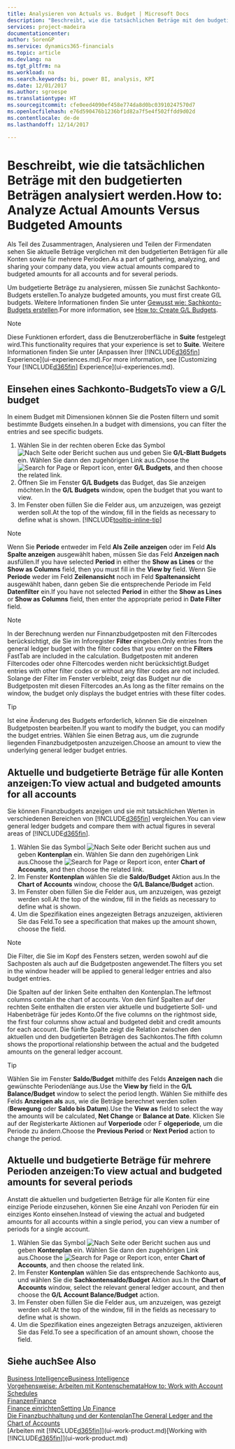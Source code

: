 ```yaml
---
title: Analysieren von Actuals vs. Budget | Microsoft Docs
description: "Beschreibt, wie die tatsächlichen Beträge mit den budgetierten Beträgen analysiert werden."
services: project-madeira
documentationcenter: 
author: SorenGP
ms.service: dynamics365-financials
ms.topic: article
ms.devlang: na
ms.tgt_pltfrm: na
ms.workload: na
ms.search.keywords: bi, power BI, analysis, KPI
ms.date: 12/01/2017
ms.author: sgroespe
ms.translationtype: HT
ms.sourcegitcommit: cfe0eed4090ef458e774da8d0bc03910247570d7
ms.openlocfilehash: e76d590476b1236bf1d82a7f5e4f502ffdd9d02d
ms.contentlocale: de-de
ms.lasthandoff: 12/14/2017

---
```

# <a name="how-to-analyze-actual-amounts-versus-budgeted-amounts"></a><span data-ttu-id="9b258-103">Beschreibt, wie die tatsächlichen Beträge mit den budgetierten Beträgen analysiert werden.</span><span class="sxs-lookup"><span data-stu-id="9b258-103">How to: Analyze Actual Amounts Versus Budgeted Amounts</span></span>
<span data-ttu-id="9b258-104">Als Teil des Zusammentragen, Analysieren und Teilen der Firmendaten sehen Sie aktuelle Beträge verglichen mit den budgetierten Beträgen für alle Konten sowie für mehrere Perioden.</span><span class="sxs-lookup"><span data-stu-id="9b258-104">As a part of gathering, analyzing, and sharing your company data, you view actual amounts compared to budgeted amounts for all accounts and for several periods.</span></span>

<span data-ttu-id="9b258-105">Um budgetierte Beträge zu analysieren, müssen Sie zunächst Sachkonto-Budgets erstellen.</span><span class="sxs-lookup"><span data-stu-id="9b258-105">To analyze budgeted amounts, you must first create G(L budgets.</span></span> <span data-ttu-id="9b258-106">Weitere Informationen finden Sie unter [Gewusst wie: Sachkonto-Budgets erstellen](finance-how-create-budgets.md).</span><span class="sxs-lookup"><span data-stu-id="9b258-106">For more information, see [How to: Create G/L Budgets](finance-how-create-budgets.md).</span></span>

> [!NOTE]  
>   <span data-ttu-id="9b258-107">Diese Funktionen erfordert, dass die Benutzeroberfläche in **Suite** festgelegt wird.</span><span class="sxs-lookup"><span data-stu-id="9b258-107">This functionality requires that your experience is set to **Suite**.</span></span> <span data-ttu-id="9b258-108">Weitere Informationen finden Sie unter [Anpassen Ihrer [!INCLUDE[d365fin](includes/d365fin_md.md)] Experience](ui-experiences.md).</span><span class="sxs-lookup"><span data-stu-id="9b258-108">For more information, see [Customizing Your [!INCLUDE[d365fin](includes/d365fin_md.md)] Experience](ui-experiences.md).</span></span>

## <a name="to-view-a-gl-budget"></a><span data-ttu-id="9b258-109">Einsehen eines Sachkonto-Budgets</span><span class="sxs-lookup"><span data-stu-id="9b258-109">To view a G/L budget</span></span>
<span data-ttu-id="9b258-110">In einem Budget mit Dimensionen können Sie die Posten filtern und somit bestimmte Budgets einsehen.</span><span class="sxs-lookup"><span data-stu-id="9b258-110">In a budget with dimensions, you can filter the entries and see specific budgets.</span></span>

1. <span data-ttu-id="9b258-111">Wählen Sie in der rechten oberen Ecke das Symbol ![Nach Seite oder Bericht suchen](media/ui-search/search_small.png "Nach Seite oder Bericht suchen") aus und geben Sie **G/L-Blatt Budgets** ein. Wählen Sie dann den zugehörigen Link aus.</span><span class="sxs-lookup"><span data-stu-id="9b258-111">Choose the ![Search for Page or Report](media/ui-search/search_small.png "Search for Page or Report icon") icon, enter **G/L Budgets**, and then choose the related link.</span></span>
2. <span data-ttu-id="9b258-112">Öffnen Sie im Fenster **G/L Budgets** das Budget, das Sie anzeigen möchten.</span><span class="sxs-lookup"><span data-stu-id="9b258-112">In the **G/L Budgets** window, open the budget that you want to view.</span></span>  
3. <span data-ttu-id="9b258-113">Im Fenster oben füllen Sie die Felder aus, um anzuzeigen, was gezeigt werden soll.</span><span class="sxs-lookup"><span data-stu-id="9b258-113">At the top of the window, fill in the fields as necessary to define what is shown.</span></span> [!INCLUDE[tooltip-inline-tip](includes/tooltip-inline-tip_md.md)]

> [!NOTE]  
>   <span data-ttu-id="9b258-114">Wenn Sie **Periode** entweder im Feld **Als Zeile anzeigen** oder im Feld **Als Spalte anzeigen** ausgewählt haben, müssen Sie das Feld **Anzeigen nach** ausfüllen.</span><span class="sxs-lookup"><span data-stu-id="9b258-114">If you have selected **Period** in either the **Show as Lines** or the **Show as Columns** field, then you must fill in the **View by** field.</span></span> <span data-ttu-id="9b258-115">Wenn Sie **Periode** weder im Feld **Zeilenansicht** noch im Feld **Spaltenansicht** ausgewählt haben, dann geben Sie die entsprechende Periode im Feld **Datenfilter** ein.</span><span class="sxs-lookup"><span data-stu-id="9b258-115">If you have not selected **Period** in either the **Show as Lines** or **Show as Columns** field, then enter the appropriate period in **Date Filter** field.</span></span>  

> [!NOTE]  
>   <span data-ttu-id="9b258-116">In der Berechnung werden nur Finnanzbudgetposten mit den Filtercodes berücksichtigt, die Sie im Inforegister **Filter** eingeben.</span><span class="sxs-lookup"><span data-stu-id="9b258-116">Only entries from the general ledger budget with the filter codes that you enter on the **Filters** FastTab are included in the calculation.</span></span> <span data-ttu-id="9b258-117">Budgetposten mit anderen Filtercodes oder ohne Filtercodes werden nicht berücksichtigt.</span><span class="sxs-lookup"><span data-stu-id="9b258-117">Budget entries with other filter codes or without any filter codes are not included.</span></span> <span data-ttu-id="9b258-118">Solange der Filter im Fenster verbleibt, zeigt das Budget nur die Budgetposten mit diesen Filtercodes an.</span><span class="sxs-lookup"><span data-stu-id="9b258-118">As long as the filter remains on the window, the budget only displays the budget entries with these filter codes.</span></span>  

> [!TIP]  
>   <span data-ttu-id="9b258-119">Ist eine Änderung des Budgets erforderlich, können Sie die einzelnen Budgetposten bearbeiten.</span><span class="sxs-lookup"><span data-stu-id="9b258-119">If you want to modify the budget, you can modify the budget entries.</span></span> <span data-ttu-id="9b258-120">Wählen Sie einen Betrag aus, um die zugrunde liegenden Finanzbudgetposten anzuzeigen.</span><span class="sxs-lookup"><span data-stu-id="9b258-120">Choose an amount to view the underlying general ledger budget entries.</span></span>

## <a name="to-view-actual-and-budgeted-amounts-for-all-accounts"></a><span data-ttu-id="9b258-121">Aktuelle und budgetierte Beträge für alle Konten anzeigen:</span><span class="sxs-lookup"><span data-stu-id="9b258-121">To view actual and budgeted amounts for all accounts</span></span>  
<span data-ttu-id="9b258-122">Sie können Finanzbudgets anzeigen und sie mit tatsächlichen Werten in verschiedenen Bereichen von [!INCLUDE[d365fin](includes/d365fin_md.md)] vergleichen.</span><span class="sxs-lookup"><span data-stu-id="9b258-122">You can view general ledger budgets and compare them with actual figures in several areas of [!INCLUDE[d365fin](includes/d365fin_md.md)].</span></span>

1. <span data-ttu-id="9b258-123">Wählen Sie das Symbol ![Nach Seite oder Bericht suchen](media/ui-search/search_small.png "Nach Seite oder Bericht suchen") aus und geben **Kontenplan** ein. Wählen Sie dann den zugehörigen Link aus.</span><span class="sxs-lookup"><span data-stu-id="9b258-123">Choose the ![Search for Page or Report](media/ui-search/search_small.png "Search for Page or Report icon") icon, enter **Chart of Accounts**, and then choose the related link.</span></span>  
2. <span data-ttu-id="9b258-124">Im Fenster **Kontenplan** wählen Sie die **Saldo/Budget** Aktion aus.</span><span class="sxs-lookup"><span data-stu-id="9b258-124">In the **Chart of Accounts** window, choose the **G/L Balance/Budget** action.</span></span>
3. <span data-ttu-id="9b258-125">Im Fenster oben füllen Sie die Felder aus, um anzuzeigen, was gezeigt werden soll.</span><span class="sxs-lookup"><span data-stu-id="9b258-125">At the top of the window, fill in the fields as necessary to define what is shown.</span></span>  
4. <span data-ttu-id="9b258-126">Um die Spezifikation eines angezeigten Betrags anzuzeigen, aktivieren Sie das Feld.</span><span class="sxs-lookup"><span data-stu-id="9b258-126">To see a specification that makes up the amount shown, choose the field.</span></span>  

> [!NOTE]  
>   <span data-ttu-id="9b258-127">Die Filter, die Sie im Kopf des Fensters setzen, werden sowohl auf die Sachposten als auch auf die Budgetposten angewendet.</span><span class="sxs-lookup"><span data-stu-id="9b258-127">The filters you set in the window header will be applied to general ledger entries and also budget entries.</span></span>

<span data-ttu-id="9b258-128">Die Spalten auf der linken Seite enthalten den Kontenplan.</span><span class="sxs-lookup"><span data-stu-id="9b258-128">The leftmost columns contain the chart of accounts.</span></span> <span data-ttu-id="9b258-129">Von den fünf Spalten auf der rechten Seite enthalten die ersten vier aktuelle und budgetierte Soll- und Habenbeträge für jedes Konto.</span><span class="sxs-lookup"><span data-stu-id="9b258-129">Of the five columns on the rightmost side, the first four columns show actual and budgeted debit and credit amounts for each account.</span></span> <span data-ttu-id="9b258-130">Die fünfte Spalte zeigt die Relation zwischen den aktuellen und den budgetierten Beträgen des Sachkontos.</span><span class="sxs-lookup"><span data-stu-id="9b258-130">The fifth column shows the proportional relationship between the actual and the budgeted amounts on the general ledger account.</span></span>  

> [!TIP]  
>   <span data-ttu-id="9b258-131">Wählen Sie im Fenster **Saldo/Budget** mithilfe des Felds **Anzeigen nach** die gewünschte Periodenlänge aus.</span><span class="sxs-lookup"><span data-stu-id="9b258-131">Use the **View by** field in the **G/L Balance/Budget** window to select the period length.</span></span> <span data-ttu-id="9b258-132">Wählen Sie mithilfe des Felds **Anzeigen als** aus, wie die Beträge berechnet werden sollen (**Bewegung** oder **Saldo bis Datum**).</span><span class="sxs-lookup"><span data-stu-id="9b258-132">Use the **View as** field to select the way the amounts will be calculated, **Net Change** or **Balance at Date**.</span></span> <span data-ttu-id="9b258-133">Klicken Sie auf der Registerkarte Aktionen auf **Vorperiode** oder F **olgeperiode**, um die Periode zu ändern.</span><span class="sxs-lookup"><span data-stu-id="9b258-133">Choose the **Previous Period** or **Next Period** action to change the period.</span></span>  

## <a name="to-view-actual-and-budgeted-amounts-for-several-periods"></a><span data-ttu-id="9b258-134">Aktuelle und budgetierte Beträge für mehrere Perioden anzeigen:</span><span class="sxs-lookup"><span data-stu-id="9b258-134">To view actual and budgeted amounts for several periods</span></span>  
<span data-ttu-id="9b258-135">Anstatt die aktuellen und budgetierten Beträge für alle Konten für eine einzige Periode einzusehen, können Sie eine Anzahl von Perioden für ein einziges Konto einsehen.</span><span class="sxs-lookup"><span data-stu-id="9b258-135">Instead of viewing the actual and budgeted amounts for all accounts within a single period, you can view a number of periods for a single account.</span></span>  

1. <span data-ttu-id="9b258-136">Wählen Sie das Symbol ![Nach Seite oder Bericht suchen](media/ui-search/search_small.png "Nach Seite oder Bericht suchen") aus und geben **Kontenplan** ein. Wählen Sie dann den zugehörigen Link aus.</span><span class="sxs-lookup"><span data-stu-id="9b258-136">Choose the ![Search for Page or Report](media/ui-search/search_small.png "Search for Page or Report icon") icon, enter **Chart of Accounts**, and then choose the related link.</span></span>  
2. <span data-ttu-id="9b258-137">Im Fenster **Kontenplan** wählen Sie das entsprechende Sachkonto aus, und wählen Sie die **Sachkontensaldo/Budget** Aktion aus.</span><span class="sxs-lookup"><span data-stu-id="9b258-137">In the **Chart of Accounts** window, select the relevant general ledger account, and then choose the **G/L Account Balance/Budget** action.</span></span>  
3. <span data-ttu-id="9b258-138">Im Fenster oben füllen Sie die Felder aus, um anzuzeigen, was gezeigt werden soll.</span><span class="sxs-lookup"><span data-stu-id="9b258-138">At the top of the window, fill in the fields as necessary to define what is shown.</span></span>   
4. <span data-ttu-id="9b258-139">Um die Spezifikation eines angezeigten Betrags anzuzeigen, aktivieren Sie das Feld.</span><span class="sxs-lookup"><span data-stu-id="9b258-139">To see a specification of an amount shown, choose the field.</span></span>  

## <a name="see-also"></a><span data-ttu-id="9b258-140">Siehe auch</span><span class="sxs-lookup"><span data-stu-id="9b258-140">See Also</span></span>
[<span data-ttu-id="9b258-141">Business Intelligence</span><span class="sxs-lookup"><span data-stu-id="9b258-141">Business Intelligence</span></span>](bi.md)  
[<span data-ttu-id="9b258-142">Vorgehensweise: Arbeiten mit Kontenschemata</span><span class="sxs-lookup"><span data-stu-id="9b258-142">How to: Work with Account Schedules</span></span>](bi-how-work-account-schedule.md)  
[<span data-ttu-id="9b258-143">Finanzen</span><span class="sxs-lookup"><span data-stu-id="9b258-143">Finance</span></span>](finance.md)  
[<span data-ttu-id="9b258-144">Finance einrichten</span><span class="sxs-lookup"><span data-stu-id="9b258-144">Setting Up Finance</span></span>](finance-setup-finance.md)  
[<span data-ttu-id="9b258-145">Die Finanzbuchhaltung und der Kontenplan</span><span class="sxs-lookup"><span data-stu-id="9b258-145">The General Ledger and the Chart of Accounts</span></span>](finance-general-ledger.md)  
<span data-ttu-id="9b258-146">[Arbeiten mit [!INCLUDE[d365fin](includes/d365fin_md.md)]](ui-work-product.md)</span><span class="sxs-lookup"><span data-stu-id="9b258-146">[Working with [!INCLUDE[d365fin](includes/d365fin_md.md)]](ui-work-product.md)</span></span>  

